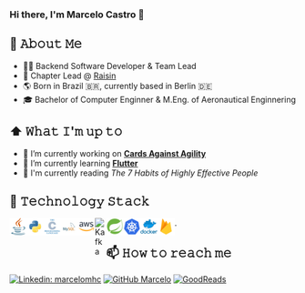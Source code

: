 ### Hi there, I'm Marcelo Castro 👋


<!--
**marcelomhc/marcelomhc** is a ✨ _special_ ✨ repository because its `README.md` (this file) appears on your GitHub profile.

Here are some ideas to get you started:

- 🔭 I’m currently working on ...
- 🌱 I’m currently learning ...
- 👯 I’m looking to collaborate on ...
- 🤔 I’m looking for help with ...
- 💬 Ask me about ...
- 📫 How to reach me: ...
- 😄 Pronouns: ...
- ⚡ Fun fact: ...
-->

## 📖 𝙰𝚋𝚘𝚞𝚝 𝙼𝚎
- 🧑‍💻 Backend Software Developer & Team Lead
- 💼 Chapter Lead @ [Raisin](www.raisin.com)
- 🌎 Born in Brazil 🇧🇷, currently based in Berlin 🇩🇪
- 🎓 Bachelor of Computer Enginner & M.Eng. of Aeronautical Enginnering


## ⬆ 𝚆𝚑𝚊𝚝 𝙸'𝚖 𝚞𝚙 𝚝𝚘
- 🔭 I’m currently working on [**Cards Against Agility**](https://github.com/marcelomhc/cards-against-agility)
- 🌱 I’m currently learning [**Flutter**](https://flutter.dev/)
- 📖 I'm currently reading *The 7 Habits of Highly Effective People*


## 🚀 𝚃𝚎𝚌𝚑𝚗𝚘𝚕𝚘𝚐𝚢 𝚂𝚝𝚊𝚌𝚔
<img align="left" alt="Java" width="30px" src="https://raw.githubusercontent.com/github/explore/80688e429a7d4ef2fca1e82350fe8e3517d3494d/topics/java/java.png" />
<img align="left" alt="Python" width="30px" src="https://raw.githubusercontent.com/github/explore/80688e429a7d4ef2fca1e82350fe8e3517d3494d/topics/python/python.png" />
<img align="left" alt="C" width="30px" src="https://raw.githubusercontent.com/github/explore/80688e429a7d4ef2fca1e82350fe8e3517d3494d/topics/c/c.png" />
<img align="left" alt="Mysql" width="30px" src="https://raw.githubusercontent.com/github/explore/80688e429a7d4ef2fca1e82350fe8e3517d3494d/topics/mysql/mysql.png" />
<img align="left" alt="AWS" width="30px" src="https://raw.githubusercontent.com/github/explore/fbceb94436312b6dacde68d122a5b9c7d11f9524/topics/aws/aws.png" />
<img align="left" alt="Kafka" width="20px" src="https://cwiki.apache.org/confluence/download/attachments/27821302/KAFKA?version=2&modificationDate=1391968911000&api=v2" />
<img align="left" alt="Spring Boot" width="30px" src="https://raw.githubusercontent.com/github/explore/80688e429a7d4ef2fca1e82350fe8e3517d3494d/topics/spring-boot/spring-boot.png" />
<img align="left" alt="Kubernetes" width="30px" src="https://raw.githubusercontent.com/github/explore/80688e429a7d4ef2fca1e82350fe8e3517d3494d/topics/kubernetes/kubernetes.png" />
<img align="left" alt="Docker" width="30px" src="https://raw.githubusercontent.com/github/explore/80688e429a7d4ef2fca1e82350fe8e3517d3494d/topics/docker/docker.png" />
<img align="left" alt="Firebase" width="30px" src="https://raw.githubusercontent.com/github/explore/80688e429a7d4ef2fca1e82350fe8e3517d3494d/topics/firebase/firebase.png" />.

## 📫 𝙷𝚘𝚠 𝚝𝚘 𝚛𝚎𝚊𝚌𝚑 𝚖𝚎
[![Linkedin: marcelomhc](https://img.shields.io/badge/-marcelomhc-blue?style=flat-square&logo=Linkedin&logoColor=white&link=https://www.linkedin.com/in/marcelomhc/)](https://www.linkedin.com/in/marcelomhc/)
[![GitHub Marcelo](https://img.shields.io/github/followers/marcelomhc?label=follow&style=social)](https://github.com/marcelomhc)
[![GoodReads](https://www.goodreads.com/images/badge/badge1.jpg)](https://www.goodreads.com/marcelomhc)
<!--
## 📈 𝚂𝚝𝚊𝚝𝚜
![marcelomhc](https://github-readme-stats.vercel.app/api?username=marcelomhc&show_icons=true&hide=stars,issues)
-->
